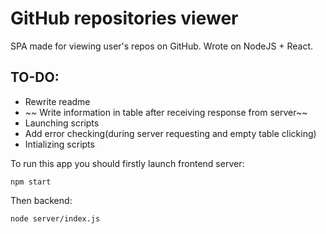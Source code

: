 # GitHub repositories viewer

SPA made for viewing user's repos on GitHub. Wrote on NodeJS + React.

## TO-DO:
* Rewrite readme
* ~~ Write information in table after receiving response from server~~
* Launching scripts
* Add error checking(during server requesting and empty table clicking)
* Intializing scripts

To run this app you should firstly launch frontend server:

```console
npm start
```

Then backend:

```console
node server/index.js
```
